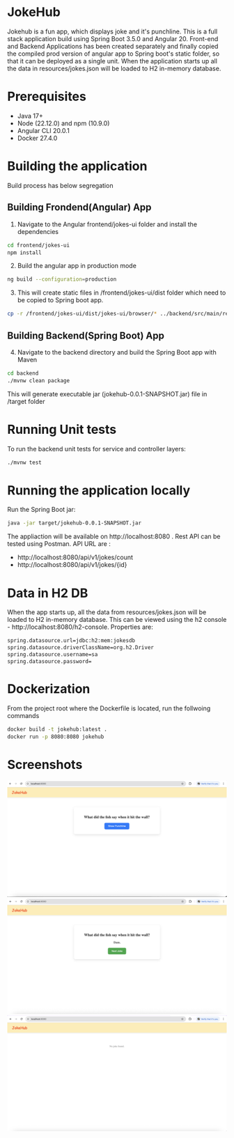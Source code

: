 # JokeHub
Jokehub is a fun app, which displays joke and it's punchline. This is a full stack application build using Spring Boot 3.5.0 and Angular 20. Front-end and Backend Applications has been created separately and finally copied the compiled prod version of angular app to Spring boot's static folder, so that it can be deployed as a single unit. When the application starts up all the data in resources/jokes.json will be loaded to H2 in-memory database.

# Prerequisites
* Java 17+
* Node (22.12.0) and npm (10.9.0)
* Angular CLI 20.0.1
* Docker 27.4.0

# Building the application
Build process has below segregation
## Building Frondend(Angular) App
1. Navigate to the Angular frontend/jokes-ui folder and install the dependencies
```bash
cd frontend/jokes-ui
npm install
```
2. Build the angular app in production mode
```bash
ng build --configuration=production
```
3. This will create static files in /frontend/jokes-ui/dist folder which need to be copied to Spring boot app.
```bash
cp -r /frontend/jokes-ui/dist/jokes-ui/browser/* ../backend/src/main/resources/static/
```
## Building Backend(Spring Boot) App
4. Navigate to the backend directory and build the Spring Boot app with Maven
```bash
cd backend
./mvnw clean package
```
This will generate executable jar (jokehub-0.0.1-SNAPSHOT.jar) file in /target folder
# Running Unit tests
To run the backend unit tests for service and controller layers:
```bash
./mvnw test
```
# Running the application locally
Run the Spring Boot jar:
```bash
java -jar target/jokehub-0.0.1-SNAPSHOT.jar
```
The appliaction will be available on http://localhost:8080 . Rest API can be tested using Postman.
API URL are : 
* http://localhost:8080/api/v1/jokes/count
* http://localhost:8080/api/v1/jokes/{id}

# Data in H2 DB
When the app starts up, all the data from resources/jokes.json will be loaded to H2 in-memory database. This can be viewed using the h2 console - http://localhost:8080/h2-console.
Properties are: 
```
spring.datasource.url=jdbc:h2:mem:jokesdb
spring.datasource.driverClassName=org.h2.Driver
spring.datasource.username=sa
spring.datasource.password=
```
# Dockerization
From the project root where the Dockerfile is located, run the follwoing commands
```bash
docker build -t jokehub:latest .
docker run -p 8080:8080 jokehub
```
# Screenshots
<img src="images/screen1.png" alt="Screen1" >
<img src="images/screen2.png" alt="Screen2" >
<img src="images/screen3.png" alt="Screen3" >

